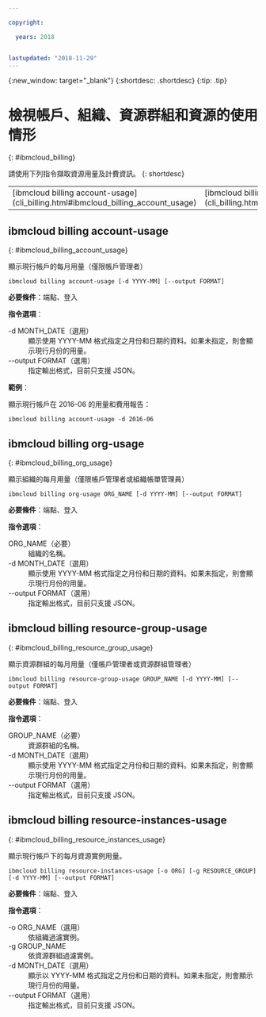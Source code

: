 ```yaml
---

copyright:

  years: 2018


lastupdated: "2018-11-29"
---
```


{:new_window: target="_blank"}
{:shortdesc: .shortdesc}
{:tip: .tip}

# 檢視帳戶、組織、資源群組和資源的使用情形 
{: #ibmcloud_billing}

請使用下列指令擷取資源用量及計費資訊。
{: shortdesc}

<table summary="您可以用來管理 {{site.data.keyword.Bluemix_notm}} 計費及用量的 ibmcloud 指令。">
 <thead>
 </thead>
 <tbody>
<tr>
  <td>[ibmcloud billing account-usage](cli_billing.html#ibmcloud_billing_account_usage)</td>
  <td>[ibmcloud billing org-usage](cli_billing.html#ibmcloud_billing_org_usage)</td>
  <td>[ibmcloud billing resource-group-usage](cli_billing.html#ibmcloud_billing_resource_group_usage)</td>
  <td>[ibmcloud billing resource-instances-usage](cli_billing.html#ibmcloud_billing_resource_instances_usage)</td>
 </tr>
 </tbody>
 </table>
 
 
 ## ibmcloud billing account-usage
{: #ibmcloud_billing_account_usage}

顯示現行帳戶的每月用量（僅限帳戶管理者）

```
ibmcloud billing account-usage [-d YYYY-MM] [--output FORMAT]
```

<strong>必要條件</strong>：端點、登入

<strong>指令選項</strong>：

<dl>
  <dt>-d MONTH_DATE（選用）</dt>
  <dd>顯示使用 YYYY-MM 格式指定之月份和日期的資料。如果未指定，則會顯示現行月份的用量。</dd>
  <dt>--output FORMAT（選用）</dt>
  <dd>指定輸出格式，目前只支援 JSON。</dd>
</dl>

<strong>範例</strong>：

顯示現行帳戶在 2016-06 的用量和費用報告：

```
ibmcloud billing account-usage -d 2016-06
```

## ibmcloud billing org-usage
{: #ibmcloud_billing_org_usage}

顯示組織的每月用量（僅限帳戶管理者或組織帳單管理員）

```
ibmcloud billing org-usage ORG_NAME [-d YYYY-MM] [--output FORMAT]
```

<strong>必要條件</strong>：端點、登入

<strong>指令選項</strong>：

<dl>
  <dt>ORG_NAME（必要）</dt>
  <dd>組織的名稱。</dd>
  <dt>-d MONTH_DATE（選用）</dt>
  <dd>顯示使用 YYYY-MM 格式指定之月份和日期的資料。如果未指定，則會顯示現行月份的用量。</dd>
  <dt>--output FORMAT（選用）</dt>
  <dd>指定輸出格式，目前只支援 JSON。</dd>
</dl>

## ibmcloud billing resource-group-usage
{: #ibmcloud_billing_resource_group_usage}

顯示資源群組的每月用量（僅帳戶管理者或資源群組管理者）

```
ibmcloud billing resource-group-usage GROUP_NAME [-d YYYY-MM] [--output FORMAT]
```

<strong>必要條件</strong>：端點、登入

<strong>指令選項</strong>：

<dl>
  <dt>GROUP_NAME（必要）</dt>
  <dd>資源群組的名稱。</dd>
  <dt>-d MONTH_DATE（選用）</dt>
  <dd>顯示使用 YYYY-MM 格式指定之月份和日期的資料。如果未指定，則會顯示現行月份的用量。</dd>
  <dt>--output FORMAT（選用）</dt>
  <dd>指定輸出格式，目前只支援 JSON。</dd>
</dl>

## ibmcloud billing resource-instances-usage
{: #ibmcloud_billing_resource_instances_usage}

顯示現行帳戶下的每月資源實例用量。

```
ibmcloud billing resource-instances-usage [-o ORG] [-g RESOURCE_GROUP] [-d YYYY-MM] [--output FORMAT]
```

<strong>必要條件</strong>：端點、登入

<strong>指令選項</strong>：

<dl>
  <dt>-o ORG_NAME（選用）</dt>
  <dd>依組織過濾實例。</dd>
  <dt>-g GROUP_NAME</dt>
  <dd>依資源群組過濾實例。</dd>
  <dt>-d MONTH_DATE（選用）</dt>
  <dd>顯示以 YYYY-MM 格式指定之月份和日期的資料。如果未指定，則會顯示現行月份的用量。</dd>
  <dt>--output FORMAT（選用）</dt>
  <dd>指定輸出格式，目前只支援 JSON。</dd>
</dl>
